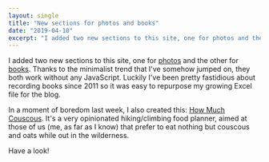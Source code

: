 ```yaml
---
layout: single
title: "New sections for photos and books"
date: "2019-04-10"
excerpt: "I added two new sections to this site, one for photos and the other for books."
---
```


I added two new sections to this site, one for [photos](/photos) and the other for [books](/books). Thanks to the minimalist trend that I've somehow jumped on, they both work without any JavaScript. Luckily I've been pretty fastidious about recording books since 2011 so it was easy to repurpose my growing Excel file for the blog.

In a moment of boredom last week, I also created this: [How Much Couscous](https://rdrn.me/couscous/). It's a very opinionated hiking/climbing food planner, aimed at those of us (me, as far as I know) that prefer to eat nothing but couscous and oats while out in the wilderness.

Have a look!
